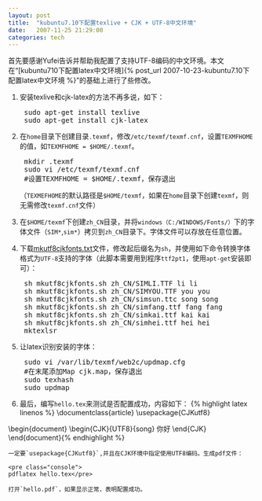 ```yaml
---
layout: post
title:  "kubuntu7.10下配置texlive + CJK + UTF-8中文环境"
date:   2007-11-25 21:29:00
categories: tech
---
```


首先要感谢Yufei告诉并帮助我配置了支持UTF-8编码的中文环境。本文在“[kubuntu710下配置latex中文环境]{% post_url 2007-10-23-kubuntu7.10下配置latex中文环境 %}”的基础上进行了些修改。

1. 安装texlive和cjk-latex的方法不再多说，如下：

    <pre class="console">
    sudo apt-get install texlive
    sudo apt-get install cjk-latex</pre>

2. 在`home`目录下创建目录`.texmf`，修改`/etc/texmf/texmf.cnf`，设置`TEXMFHOME`的值，如`TEXMFHOME = $HOME/.texmf`。

    <pre class="console">
    mkdir .texmf
    sudo vi /etc/texmf/texmf.cnf
    #设置TEXMFHOME = $HOME/.texmf，保存退出</pre>

    （`TEXMEFHOME`的默认路径是`$HOME/texmf`，如果在`home`目录下创建`texmf`，则无需修改`texmf.cnf`文件）

3. 在`$HOME/texmf`下创建`zh_CN`目录，并将`windows（C:/WINDOWS/Fonts/）`下的字体文件（`SIM*`,`sim*`）拷贝到`zh_CN`目录下。字体文件可以存放在任意位置。

4. 下载[mkutf8cjkfonts.txt](http://cyfdecyf.googlepages.com/mkutf8cjkfonts.txt)文件，修改起后缀名为`sh`，并使用如下命令转换字体格式为`UTF-8`支持的字体（此脚本需要用到程序`ttf2pt1`，使用`apt-get`安装即可）：

    <pre class="console">
    sh mkutf8cjkfonts.sh zh_CN/SIMLI.TTF li li
    sh mkutf8cjkfonts.sh zh_CN/SIMYOU.TTF you you
    sh mkutf8cjkfonts.sh zh_CN/simsun.ttc song song
    sh mkutf8cjkfonts.sh zh_CN/simfang.ttf fang fang
    sh mkutf8cjkfonts.sh zh_CN/simkai.ttf kai kai
    sh mkutf8cjkfonts.sh zh_CN/simhei.ttf hei hei
    mktexlsr</pre>

5. 让latex识别安装的字体：

    <pre class="console">
    sudo vi /var/lib/texmf/web2c/updmap.cfg
    #在末尾添加Map cjk.map，保存退出
    sudo texhash
    sudo updmap</pre>

6. 最后，编写`hello.tex`来测试是否配置成功，内容如下：
    {% highlight latex linenos %}
\documentclass{article}
\usepackage{CJKutf8}

\begin{document}
\begin{CJK}{UTF8}{song}
你好
\end{CJK}
\end{document}{% endhighlight %}

    一定要`usepackage{CJKutf8}`,并且在CJK环境中指定使用UTF8编码。生成pdf文件：

    <pre class="console">
    pdflatex hello.tex</pre>

    打开`hello.pdf`，如果显示正常，表明配置成功。


